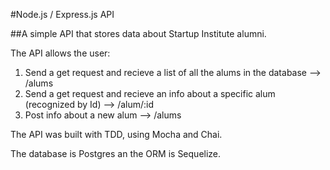 #Node.js / Express.js API

##A simple API that stores data about Startup Institute alumni.

The API allows the user:
 1. Send a get request and recieve a list of all the alums in the database --> /alums
 2. Send a get request and recieve an info about a specific alum (recognized by Id) --> /alum/:id
 3. Post info about a new alum --> /alums

The API was built with TDD, using Mocha and Chai.

The database is Postgres an the ORM is Sequelize.